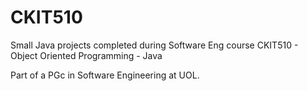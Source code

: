 # CKIT510
Small Java projects completed during Software Eng course CKIT510 - Object Oriented Programming - Java

Part of a PGc in Software Engineering at UOL.
